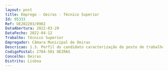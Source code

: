 ```yaml
--- 
layout: post
title: Emprego - Oeiras - Técnico Superior
Id: 95333
Ref: OE202203/0902
DataAbertura: 2022-03-29
DataFecho: 2022-04-12
Trabalho: Técnico Superior
Empregador: Câmara Municipal de Oeiras
Descricao: 1.3.	Perfil do candidato caracterização do posto de trabalho Exercer com autonomia e responsabilidade funções de estudo, planeamento e conceção, elaborar pareceres e projetos e aplicar conhecimentos e métodos inerentes à sua qualificação profissional, correspondente ao grau de complexidade 3, nos termos do mapa anexo a que se refere o n.º 2 do artigo 88.º da LTFP, nomeadamente as seguintes atividades   	Assegurar as funções de higiene, segurança e saúde no trabalho dos trabalhadores e garantir o cumprimento das regras de segurança nas instalações do município   	Identificar e avaliar os riscos para a segurança e saúde no local de trabalho e proceder ao controlo periódico da exposição a agentes químicos, físicos e biológicos   	Elaborar planos de prevenção, integrando a avaliação dos riscos e as respetivas medidas de prevenção   	Elaborar um programa de prevenção de riscos profissionais   	Prestar informação e formação sobre os riscos para a segurança e saúde, bem como sobre as medidas de prevenção e proteção   	Promover a afixação de sinalização de segurança nos locais de trabalho   	Proceder à análise dos acidentes de trabalho e das doenças profissionais   	Recolher e organizar os elementos estatísticos relativos à segurança e saúde no órgão ou serviço   	Promover e coordenar a entrega do vestuário e equipamentos de proteção individual aos trabalhadores  	Efetuar visitas ao local de trabalho, elaborar e transmitir instruções compreensíveis e adequadas às atividades desenvolvidas   	Verificar a implementação de medidas, propostas ou recomendações formuladas pela Unidade de Segurança e Saúde no Trabalho   	Prevenção da segurança dos equipamentos e máquinas  efetuar a verificação do seu estado e a validade das respetivas manutenções   	Atualizar as avaliações de riscos profissionais   	Realizar relatórios sobre acidentes de trabalho que originem ausências por incapacidades para o trabalho   	Manter os registos dos acidentes de trabalho e a respetiva informação relativa ao acidente   	Colaborar na execução de Medidas de Autoproteção, entre outras   	Elaborar pareceres técnicos e ergonómicos ao nível da segurança no trabalho  	Efetuar a avaliação ergonómica dos postos de trabalho   	Identificar as necessidades de formação ao nível da segurança e saúde no trabalho.
CodigoPostal: 2784-501 OEIRAS
Concelho: Oeiras
Distrito: Lisboa
--- 
```

